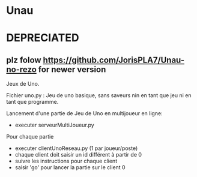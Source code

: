 # Unau
# DEPRECIATED
##  plz folow https://github.com/JorisPLA7/Unau-no-rezo for newer version 
Jeux de Uno.



Fichier uno.py : 
  Jeu de uno basique, sans saveurs nin en tant que jeu ni en tant que programme.
  
Lancement d'une partie de Jeu de Uno en multijoueur en ligne:
  - executer serveurMultiJoueur.py

Pour chaque partie  
  - executer clientUnoReseau.py (1 par joueur/poste)
  - chaque client doit saisir un id différent à partir de 0
  - suivre les instructions pour chaque client
  - saisir 'go' pour lancer la partie sur le client 0

